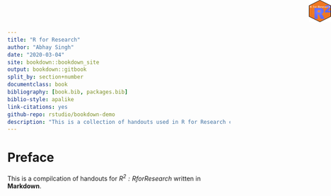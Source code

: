 ```yaml
--- 
title: "R for Research"
author: "Abhay Singh"
date: "2020-03-04"
site: bookdown::bookdown_site
output: bookdown::gitbook
split_by: section+number
documentclass: book
bibliography: [book.bib, packages.bib]
biblio-style: apalike
link-citations: yes
github-repo: rstudio/bookdown-demo
description: "This is a collection of handouts used in R for Research course"
---
```





# Preface 

<img src="r2logo.png" height="50" width="50" style="position:absolute;top:0px;right:0px;" />

This is a compilcation of handouts for  _$R^2: R for Research$_  written in **Markdown**. 



